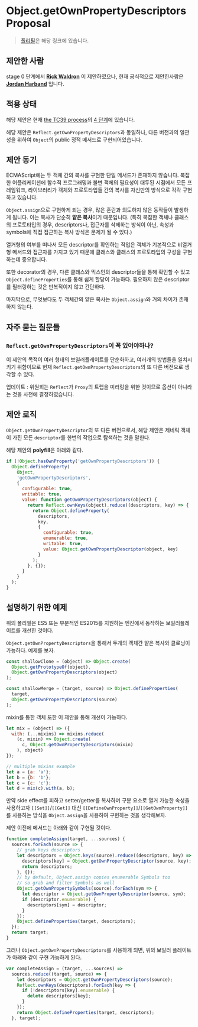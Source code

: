 # Object.getOwnPropertyDescriptors Proposal

>  [폴리필](https://www.npmjs.com/package/object.getownpropertydescriptors)은 해당 링크에 있습니다.

##  제안한 사람

stage 0 단계에서 **[Rick Waldron](https://github.com/rwaldron)** 이 제안하였으나, 현재 공식적으로 제안한사람은 **[Jordan Harband](https://github.com/ljharb)** 입니다.

## 적용 상태

해당 제안은 현재 [the TC39 process](https://github.com/tc39/ecma262/)의 [4 단계](https://github.com/tc39/proposals/blob/main/finished-proposals.md)에 있습니다.

해당 제안은 `Reflect.getOwnPropertyDescriptors`과 동일하나, 다른 버전과의 일관성을 위하여 `Object`의 public 정적 메서드로 구현되어있습니다.

## 제안 동기

ECMAScript에는 두 객체 간의 복사를 구현한 단일 메서드가 존재하지 않습니다. 복잡한 어플리케이션에 함수적 프로그래밍과 불변 객체의 필요성이 대두된 시점에서 모든 프레임워크, 라이브러리가 객체와 프로토타입들 간의 복사를 자신만의 방식으로 각각 구현하고 있습니다.

`Object.assign`으로 구현하게 되는 경우, 많은 혼란과 의도하지 않은 동작들이 발생하게 됩니다. 이는 복사가 단순히 **얕은 복사**이기 때문입니다.
(특히 복잡한 객체나 클래스의 프로토타입의 경우, descriptors나, 접근자를 삭제하는 방식이 아닌, 속성과 symbols에 직접 접근하는 복사 방식은 문제가 될 수 있다.)

열거형의 여부를 떠나서 모든 descriptor를 확인하는 작업은 객체가 기본적으로 비열거형 메서드와 접근자를 가지고 있기 때문에 클래스와 클래스의 프로토타입의 구성을 구현하는데 중요합니다.

또한 decorator의 경우, 다른 클래스와 믹스인의 descriptor들을 통해 확인할 수 있고 `Object.defineProperties`를 통해 쉽게 할당이 가능하다. 필요하지 않은 descriptor를 필터링하는 것은 반복적이지 않고 간단하다.

마지막으로, 무엇보다도 두 객체간의 얕은 복사는 `Object.assign`와 거의 차이가 존재하지 않는다.

## 자주 묻는 질문들

### `Reflect.getOwnPropertyDescriptors`이 꼭 있어야하나?

이 제안의 목적이 여러 형태의 보일러플레이트를 단순화하고, 여러개의 방법들을 일치시키기 위함이므로 현재 `Reflect.getOwnPropertyDescriptors`의 또 다른 버전으로 생각할 수 있다.

업데이트 : 위원회는 `Reflect`가 `Proxy`의 트랩을 미러링을 위한 것이므로 옵션이 아니라는 것을 사전에 결정하였습니다.


## 제안 로직

`Object.getOwnPropertyDescriptor`의 또 다른 버전으로서, 해당 제안은 제네릭 객체이 가진 모든 `descriptor`를 한번의 작업으로 탐색하는 것을 말한다.

해당 제안의 **polyfill**은 아래와 같다.

```javascript
if (!Object.hasOwnProperty('getOwnPropertyDescriptors')) {
  Object.defineProperty(
    Object,
    'getOwnPropertyDescriptors',
    {
      configurable: true,
      writable: true,
      value: function getOwnPropertyDescriptors(object) {
        return Reflect.ownKeys(object).reduce((descriptors, key) => {
          return Object.defineProperty(
            descriptors,
            key,
            {
              configurable: true,
              enumerable: true,
              writable: true,
              value: Object.getOwnPropertyDescriptor(object, key)
            }
          );
        }, {});
      }
    }
  );
}
```

## 설명하기 위한 예제

위의 폴리필은 ES5 또는 부분적인 ES2015를 지원하는 엔진에서 동작하는 보일러플레이트를 개선한 것이다.

`Object.getOwnPropertyDescriptors`을 통해서 두개의 객체간 얕은 복사와 클로닝이 가능하다. 예제를 보자.

```javascript
const shallowClone = (object) => Object.create(
  Object.getPrototypeOf(object),
  Object.getOwnPropertyDescriptors(object)
);

const shallowMerge = (target, source) => Object.defineProperties(
  target,
  Object.getOwnPropertyDescriptors(source)
);
```

mixin를 통한 객체 또한 이 제안을 통해 개선이 가능하다.

```javascript
let mix = (object) => ({
  with: (...mixins) => mixins.reduce(
    (c, mixin) => Object.create(
      c, Object.getOwnPropertyDescriptors(mixin)
    ), object)
});

// multiple mixins example
let a = {a: 'a'};
let b = {b: 'b'};
let c = {c: 'c'};
let d = mix(c).with(a, b);
```

만약  side effect를 피하고 setter/getter를 복사하며 구분 요소로 열거 가능한 속성을 사용하고자 `[[Set]]`/`[[Get]]` 대신 `[[DefineOwnProperty]]`/`[[GetOwnProperty]]`를 사용하는 방식을 `Object.assign`을 사용하여 구현하는 것을 생각해보자.

제안 이전에 메서드는 아래와 같이 구현될 것이다.

```javascript
function completeAssign(target, ...sources) {
  sources.forEach(source => {
    // grab keys descriptors
    let descriptors = Object.keys(source).reduce((descriptors, key) => {
      descriptors[key] = Object.getOwnPropertyDescriptor(source, key);
      return descriptors;
    }, {});
    // by default, Object.assign copies enumerable Symbols too
    // so grab and filter Symbols as well
    Object.getOwnPropertySymbols(source).forEach(sym => {
      let descriptor = Object.getOwnPropertyDescriptor(source, sym);
      if (descriptor.enumerable) {
        descriptors[sym] = descriptor;
      }
    });
    Object.defineProperties(target, descriptors);
  });
  return target;
}
```

그러나 `Object.getOwnPropertyDescriptors`를 사용하게 되면, 위의 보일러 플레이트가 아래와 같이 구현 가능하게 된다.

```javascript
var completeAssign = (target, ...sources) =>
  sources.reduce((target, source) => {
    let descriptors = Object.getOwnPropertyDescriptors(source);
    Reflect.ownKeys(descriptors).forEach(key => {
      if (!descriptors[key].enumerable) {
        delete descriptors[key];
      }
    });
    return Object.defineProperties(target, descriptors);
  }, target);
```



